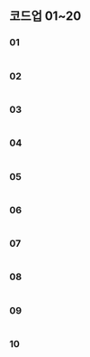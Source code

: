## 코드업 01~20

### 01

```java

```

### 02

```java

```

### 03

```java

```

### 04

```java

```

### 05

```java

```

### 06

```java

```

### 07

```java

```

### 08

```java

```

### 09

```java

```

### 10

```ja


